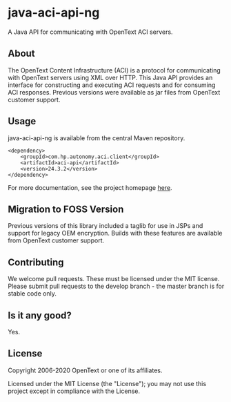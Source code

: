 # java-aci-api-ng

A Java API for communicating with OpenText ACI servers.

## About
The OpenText Content Infrastructure (ACI) is a protocol for communicating with OpenText servers using XML over HTTP.
This Java API provides an interface for constructing and executing ACI requests and for consuming ACI responses. Previous
versions were available as jar files from OpenText customer support.


## Usage
java-aci-api-ng is available from the central Maven repository.

    <dependency>
        <groupId>com.hp.autonomy.aci.client</groupId>
        <artifactId>aci-api</artifactId>
        <version>24.3.2</version>
    </dependency>

For more documentation, see the project homepage [here](http://opentext-idol.github.io/java-aci-api-ng).

## Migration to FOSS Version
Previous versions of this library included a taglib for use in JSPs and support for legacy OEM encryption. Builds with
these features are available from OpenText customer support.

## Contributing
We welcome pull requests. These must be licensed under the MIT license. Please submit pull requests to the develop
branch - the master branch is for stable code only.

## Is it any good?
Yes.

## License

Copyright 2006-2020 OpenText or one of its affiliates.

Licensed under the MIT License (the "License"); you may not use this project except in compliance with the License.
